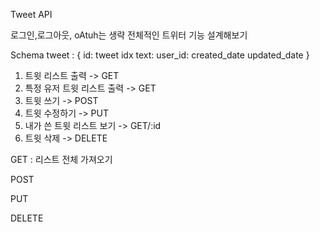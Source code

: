 Tweet API

로그인,로그아웃, oAtuh는 생략
전체적인 트위터 기능 설계해보기

Schema
tweet : {
id: tweet idx
text:
user_id:
created_date
updated_date
}

1. 트윗 리스트 출력 -> GET
2. 특정 유저 트윗 리스트 출력 -> GET
3. 트윗 쓰기 -> POST
4. 트윗 수정하기 -> PUT
5. 내가 쓴 트윗 리스트 보기 -> GET/:id
6. 트윗 삭제 -> DELETE

GET
: 리스트 전체 가져오기

POST

PUT

DELETE
